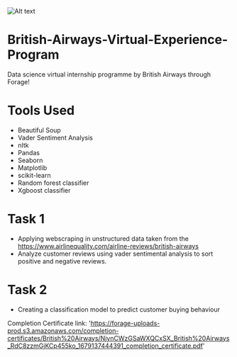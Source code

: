 <img src="https://user-images.githubusercontent.com/68168071/208015626-505dc939-4551-4ccc-a60e-18827d60bf66.png" alt="Alt text" title="Optional title">

# British-Airways-Virtual-Experience-Program

Data science virtual internship programme by British Airways through Forage!

# Tools Used

- Beautiful Soup
- Vader Sentiment Analysis
- nltk
- Pandas
- Seaborn
- Matplotlib
- scikit-learn
- Random forest classifier
- Xgboost classifier

# Task 1

- Applying webscraping in unstructured data taken from the https://www.airlinequality.com/airline-reviews/british-airways
- Analyze customer reviews using vader sentimental analysis to sort positive and negative reviews.

# Task 2

- Creating a classification model to predict customer buying behaviour

Completion Certificate link: 'https://forage-uploads-prod.s3.amazonaws.com/completion-certificates/British%20Airways/NjynCWzGSaWXQCxSX_British%20Airways_RdC8zzmGjKCp455ko_1679137444391_completion_certificate.pdf'
